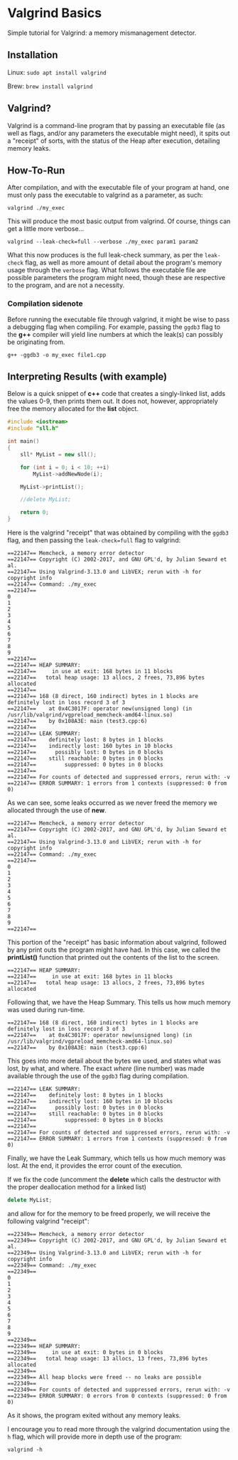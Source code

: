 # Valgrind Basics

Simple tutorial for Valgrind: a memory mismanagement detector.


## Installation

Linux: `sudo apt install valgrind`

Brew: `brew install valgrind`

## Valgrind?

Valgrind is a command-line program that by passing an executable file (as well as flags, and/or any parameters the executable might need), it spits out a "receipt" of sorts, with the status of the Heap after execution, detailing memory leaks.

## How-To-Run

After compilation, and with the executable file of your program at hand, one must only pass the executable to valgrind as a parameter, as such:

`valgrind ./my_exec`

This will produce the most basic output from valgrind. Of course, things can get a little more verbose...

`valgrind --leak-check=full --verbose ./my_exec param1 param2`

What this now produces is the full leak-check summary, as per the `leak-check` flag, as well as more amount of detail about the program's memory usage through the `verbose` flag. What follows the executable file are possible parameters the program might need, though these are respective to the program, and are not a necessity.

### Compilation sidenote

Before running the executable file through valgrind, it might be wise to pass a debugging flag when compiling. For example, passing the `ggdb3` flag to the __g++__ compiler will yield line numbers at which the leak(s) can possibly be originating from. 

`g++ -ggdb3 -o my_exec file1.cpp`

## Interpreting Results (with example)

Below is a quick snippet of __c++__ code that creates a singly-linked list, adds the values 0-9, then prints them out. It does not, however, appropriately free the memory allocated for the __list__ object. 

```c++
#include <iostream>
#include "sll.h"

int main()
{
	sll* MyList = new sll();

	for (int i = 0; i < 10; ++i)
		MyList->addNewNode(i);

	MyList->printList();

	//delete MyList;

	return 0;
}
```

Here is the valgrind "receipt" that was obtained by compiling with the `ggdb3` flag, and then passing the `leak-check=full` flag to valgrind:

```
==22147== Memcheck, a memory error detector
==22147== Copyright (C) 2002-2017, and GNU GPL'd, by Julian Seward et al.
==22147== Using Valgrind-3.13.0 and LibVEX; rerun with -h for copyright info
==22147== Command: ./my_exec
==22147== 
0
1
2
3
4
5
6
7
8
9
==22147== 
==22147== HEAP SUMMARY:
==22147==     in use at exit: 168 bytes in 11 blocks
==22147==   total heap usage: 13 allocs, 2 frees, 73,896 bytes allocated
==22147== 
==22147== 168 (8 direct, 160 indirect) bytes in 1 blocks are definitely lost in loss record 3 of 3
==22147==    at 0x4C3017F: operator new(unsigned long) (in /usr/lib/valgrind/vgpreload_memcheck-amd64-linux.so)
==22147==    by 0x108A3E: main (test3.cpp:6)
==22147== 
==22147== LEAK SUMMARY:
==22147==    definitely lost: 8 bytes in 1 blocks
==22147==    indirectly lost: 160 bytes in 10 blocks
==22147==      possibly lost: 0 bytes in 0 blocks
==22147==    still reachable: 0 bytes in 0 blocks
==22147==         suppressed: 0 bytes in 0 blocks
==22147== 
==22147== For counts of detected and suppressed errors, rerun with: -v
==22147== ERROR SUMMARY: 1 errors from 1 contexts (suppressed: 0 from 0)
```

As we can see, some leaks occurred as we never freed the memory we allocated through the use of __new__.

```
==22147== Memcheck, a memory error detector
==22147== Copyright (C) 2002-2017, and GNU GPL'd, by Julian Seward et al.
==22147== Using Valgrind-3.13.0 and LibVEX; rerun with -h for copyright info
==22147== Command: ./my_exec
==22147== 
0
1
2
3
4
5
6
7
8
9
==22147==
```
This portion of the "receipt" has basic information about valgrind, followed by any print outs the program might have had. In this case, we called the __printList()__ function that printed out the contents of the list to the screen.

```
==22147== HEAP SUMMARY:
==22147==     in use at exit: 168 bytes in 11 blocks
==22147==   total heap usage: 13 allocs, 2 frees, 73,896 bytes allocated
```
Following that, we have the Heap Summary. This tells us how much memory was used during run-time.

```
==22147== 168 (8 direct, 160 indirect) bytes in 1 blocks are definitely lost in loss record 3 of 3
==22147==    at 0x4C3017F: operator new(unsigned long) (in /usr/lib/valgrind/vgpreload_memcheck-amd64-linux.so)
==22147==    by 0x108A3E: main (test3.cpp:6)
```
This goes into more detail about the bytes we used, and states what was lost, by what, and where. The exact _where_ (line number) was made available through the use of the `ggdb3` flag during compilation.

```
==22147== LEAK SUMMARY:
==22147==    definitely lost: 8 bytes in 1 blocks
==22147==    indirectly lost: 160 bytes in 10 blocks
==22147==      possibly lost: 0 bytes in 0 blocks
==22147==    still reachable: 0 bytes in 0 blocks
==22147==         suppressed: 0 bytes in 0 blocks
==22147== 
==22147== For counts of detected and suppressed errors, rerun with: -v
==22147== ERROR SUMMARY: 1 errors from 1 contexts (suppressed: 0 from 0)
```
Finally, we have the Leak Summary, which tells us how much memory was lost. At the end, it provides the error count of the execution.

If we fix the code (uncomment the __delete__ which calls the destructor with the proper deallocation method for a linked list)
```c++
delete MyList;
```
and allow for for the memory to be freed properly, we will receive the following valgrind "receipt":

```
==22349== Memcheck, a memory error detector
==22349== Copyright (C) 2002-2017, and GNU GPL'd, by Julian Seward et al.
==22349== Using Valgrind-3.13.0 and LibVEX; rerun with -h for copyright info
==22349== Command: ./my_exec
==22349== 
0
1
2
3
4
5
6
7
8
9
==22349== 
==22349== HEAP SUMMARY:
==22349==     in use at exit: 0 bytes in 0 blocks
==22349==   total heap usage: 13 allocs, 13 frees, 73,896 bytes allocated
==22349== 
==22349== All heap blocks were freed -- no leaks are possible
==22349== 
==22349== For counts of detected and suppressed errors, rerun with: -v
==22349== ERROR SUMMARY: 0 errors from 0 contexts (suppressed: 0 from 0)
```

As it shows, the program exited without any memory leaks.

I encourage you to read more through the valgrind documentation using the `h` flag, which will provide more in depth use of the program:

`valgrind -h`

